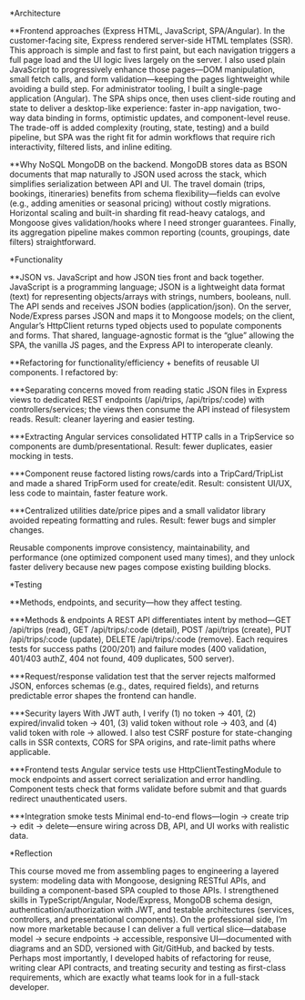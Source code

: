 *Architecture

**Frontend approaches (Express HTML, JavaScript, SPA/Angular).
In the customer-facing site, Express rendered server-side HTML templates (SSR). This approach is simple and fast to first paint, but each navigation triggers a full page load and the UI logic lives largely on the server. I also used plain JavaScript to progressively enhance those pages—DOM manipulation, small fetch calls, and form validation—keeping the pages lightweight while avoiding a build step. For administrator tooling, I built a single-page application (Angular). The SPA ships once, then uses client-side routing and state to deliver a desktop-like experience: faster in-app navigation, two-way data binding in forms, optimistic updates, and component-level reuse. The trade-off is added complexity (routing, state, testing) and a build pipeline, but SPA was the right fit for admin workflows that require rich interactivity, filtered lists, and inline editing.

**Why NoSQL MongoDB on the backend.
MongoDB stores data as BSON documents that map naturally to JSON used across the stack, which simplifies serialization between API and UI. The travel domain (trips, bookings, itineraries) benefits from schema flexibility—fields can evolve (e.g., adding amenities or seasonal pricing) without costly migrations. Horizontal scaling and built-in sharding fit read-heavy catalogs, and Mongoose gives validation/hooks where I need stronger guarantees. Finally, its aggregation pipeline makes common reporting (counts, groupings, date filters) straightforward.

*Functionality

**JSON vs. JavaScript and how JSON ties front and back together.
JavaScript is a programming language; JSON is a lightweight data format (text) for representing objects/arrays with strings, numbers, booleans, null. The API sends and receives JSON bodies (application/json). On the server, Node/Express parses JSON and maps it to Mongoose models; on the client, Angular’s HttpClient returns typed objects used to populate components and forms. That shared, language-agnostic format is the “glue” allowing the SPA, the vanilla JS pages, and the Express API to interoperate cleanly.

**Refactoring for functionality/efficiency + benefits of reusable UI components.
I refactored by:

***Separating concerns
moved from reading static JSON files in Express views to dedicated REST endpoints (/api/trips, /api/trips/:code) with controllers/services; the views then consume the API instead of filesystem reads. Result: cleaner layering and easier testing.

***Extracting Angular services
consolidated HTTP calls in a TripService so components are dumb/presentational. Result: fewer duplicates, easier mocking in tests.

***Component reuse
factored listing rows/cards into a TripCard/TripList and made a shared TripForm used for create/edit. Result: consistent UI/UX, less code to maintain, faster feature work.

***Centralized utilities
date/price pipes and a small validator library avoided repeating formatting and rules. Result: fewer bugs and simpler changes.

Reusable components improve consistency, maintainability, and performance (one optimized component used many times), and they unlock faster delivery because new pages compose existing building blocks.

*Testing

**Methods, endpoints, and security—how they affect testing.

***Methods & endpoints
A REST API differentiates intent by method—GET /api/trips (read), GET /api/trips/:code (detail), POST /api/trips (create), PUT /api/trips/:code (update), DELETE /api/trips/:code (remove). Each requires tests for success paths (200/201) and failure modes (400 validation, 401/403 authZ, 404 not found, 409 duplicates, 500 server).

***Request/response validation
test that the server rejects malformed JSON, enforces schemas (e.g., dates, required fields), and returns predictable error shapes the frontend can handle.

***Security layers
With JWT auth, I verify (1) no token → 401, (2) expired/invalid token → 401, (3) valid token without role → 403, and (4) valid token with role → allowed. I also test CSRF posture for state-changing calls in SSR contexts, CORS for SPA origins, and rate-limit paths where applicable.

***Frontend tests
Angular service tests use HttpClientTestingModule to mock endpoints and assert correct serialization and error handling. Component tests check that forms validate before submit and that guards redirect unauthenticated users.

***Integration smoke tests
Minimal end-to-end flows—login → create trip → edit → delete—ensure wiring across DB, API, and UI works with realistic data.

*Reflection

This course moved me from assembling pages to engineering a layered system: modeling data with Mongoose, designing RESTful APIs, and building a component-based SPA coupled to those APIs. I strengthened skills in TypeScript/Angular, Node/Express, MongoDB schema design, authentication/authorization with JWT, and testable architectures (services, controllers, and presentational components). On the professional side, I’m now more marketable because I can deliver a full vertical slice—database model → secure endpoints → accessible, responsive UI—documented with diagrams and an SDD, versioned with Git/GitHub, and backed by tests. Perhaps most importantly, I developed habits of refactoring for reuse, writing clear API contracts, and treating security and testing as first-class requirements, which are exactly what teams look for in a full-stack developer.
